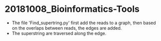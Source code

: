 # 20181008_Bioinformatics-Tools
- The file 'Find_supertring.py' first add the reads to a graph, then based on the overlaps between reads, the edges are added.
- The superstring are traversed along the edge.
